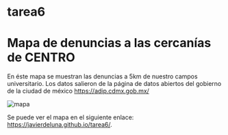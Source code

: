 # tarea6
# Mapa de denuncias a las cercanías de CENTRO

En éste mapa se muestran las denuncias a 5km de nuestro campos universitario. Los datos salieron de la página de datos abiertos del gobierno de la ciudad de méxico https://adip.cdmx.gob.mx/

![mapa](images/1.png)

Se puede ver el mapa en el siguiente enlace:
https://javierdeluna.github.io/tarea6/.

